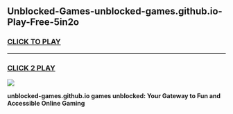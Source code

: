 
## Unblocked-Games-unblocked-games.github.io-Play-Free-5in2o
<h3>
<a href="https://premium76.site?title=unblocked-games.github.io&ref=09A">CLICK TO PLAY</a></h3>
<hr>

<h3>
<a href="https://premium76.site?title=unblocked-games.github.io&ref=09A">CLICK 2 PLAY</a>
  
</h3>

<a href="https://premium76.site?title=unblocked-games.github.io&ref=09A"><img src="https://clearcache.store/games.png"></a>


**unblocked-games.github.io games unblocked: Your Gateway to Fun and Accessible Online Gaming**

